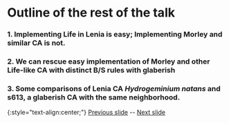 # Outline of the rest of the talk

### 1. Implementing Life in Lenia is easy; Implementing Morley and similar CA is not.

### 2. We can rescue easy implementation of Morley and other Life-like CA with distinct B/S rules with glaberish

### 3. Some comparisons of Lenia CA _Hydrogeminium natans_ and s613, a glaberish CA with the same neighborhood.

{:style="text-align:center;"}
[Previous slide](https://rivesunder.github.io/yuca_docs/g_slide_002) -- [Next slide](https://rivesunder.github.io/yuca_docs/g_slide_004)


